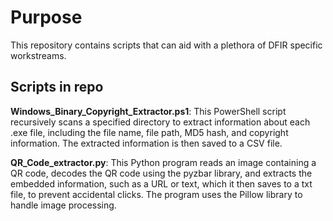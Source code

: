 # Purpose
This repository contains scripts that can aid with a plethora of DFIR specific workstreams. 

## Scripts in repo 

**Windows_Binary_Copyright_Extractor.ps1**: This PowerShell script recursively scans a specified directory to extract information about each .exe file, including the file name, file path, MD5 hash, and copyright information. The extracted information is then saved to a CSV file.

**QR_Code_extractor.py**: This Python program reads an image containing a QR code, decodes the QR code using the pyzbar library, and extracts the embedded information, such as a URL or text, which it then saves to a txt file, to prevent accidental clicks. The program uses the Pillow library to handle image processing.

